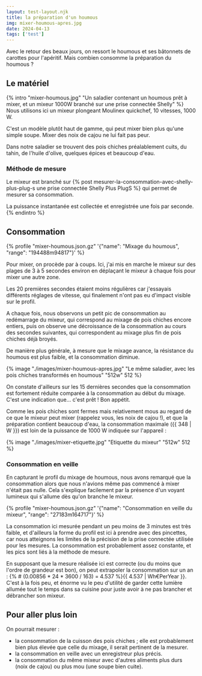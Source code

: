 ```yaml
---
layout: test-layout.njk 
title: la préparation d'un houmous
img: mixer-houmous-apres.jpg
date: 2024-04-13
tags: ['test']
---
```


Avec le retour des beaux jours, on ressort le houmous et ses bâtonnets de carottes pour l'apéritif. Mais combien consomme la préparation du houmous ?
<!-- excerpt -->

## Le matériel
{% intro "mixer-houmous.jpg" "Un saladier contenant un houmous prêt à mixer, et un mixeur 1000W branché sur une prise connectée Shelly" %}
Nous utilisons ici un mixeur plongeant Moulinex quickchef, 10 vitesses, 1000 W.

C'est un modèle plutôt haut de gamme, qui peut mixer bien plus qu'une simple soupe. Mixer des noix de cajou ne lui fait pas peur.

Dans notre saladier se trouvent des pois chiches préalablement cuits, du tahin, de l'huile d'olive, quelques épices et beaucoup d'eau.

### Méthode de mesure

Le mixeur est branché sur {% post mesurer-la-consommation-avec-shelly-plus-plug-s une prise connectée Shelly Plus PlugS %} qui permet de mesurer sa consommation.

La puissance instantanée est collectée et enregistrée une fois par seconde.
{% endintro %}

## Consommation

{% profile "mixer-houmous.json.gz" '{"name": "Mixage du houmous", "range": "194488m94817"}' %}

Pour mixer, on procède par à coups. Ici, j'ai mis en marche le mixeur sur des plages de 3 à 5 secondes environ en déplaçant le mixeur à chaque fois pour mixer une autre zone.

Les 20 premières secondes étaient moins régulières car j'essayais différents réglages de vitesse, qui finalement n'ont pas eu d'impact visible sur le profil.

A chaque fois, nous observons un petit pic de consommation au redémarrage du mixeur, qui correspond au mixage de pois chiches encore entiers, puis on observe une décroissance de la consommation au cours des secondes suivantes, qui correspondent au mixage plus fin de pois chiches déjà broyés.

De manière plus générale, à mesure que le mixage avance, la résistance du houmous est plus faible, et la consommation diminue.

{% image "./images/mixer-houmous-apres.jpg" "Le même saladier, avec les pois chiches transformés en houmous" "512w" 512 %}

On constate d'ailleurs sur les 15 dernières secondes que la consommation est fortement réduite comparée à la consommation au début du mixage. C'est une indication que... c'est prêt ! Bon appétit.

Comme les pois chiches sont fermes mais relativement mous au regard de ce que le mixeur peut mixer (rappelez vous, les noix de cajou !), et que la préparation contient beaucoup d'eau, la consommation maximale ({{ 348 | W }}) est loin de la puissance de 1000 W indiquée sur l'appareil :

{% image "./images/mixer-etiquette.jpg" "Etiquette du mixeur" "512w" 512 %}

### Consommation en veille

En capturant le profil du mixage de houmous, nous avons remarqué que la consommation alors que nous n'avions même pas commencé à mixer n'était pas nulle. Cela s'explique facilement par la présence d'un voyant lumineux qui s'allume dès qu'on branche le mixeur.

{% profile "mixer-houmous.json.gz" '{"name": "Consommation en veille du mixeur", "range": "27183m164717"}' %}

La consommation ici mesurée pendant un peu moins de 3 minutes est très faible, et d'ailleurs la forme du profil est ici à prendre avec des pincettes, car nous atteignons les limites de la précision de la prise connectée utilisée pour les mesures. La consommation est probablement assez constante, et les pics sont liés à la méthode de mesure.

En supposant que la mesure réalisée ici est correcte (ou du moins que l'ordre de grandeur est bon), on peut extrapoler la consommation sur un an :
{% # (0.00856 * 24 * 3600 / 163) = 4.537 %}{{ 4.537 |  Wh€PerYear }}. C'est à la fois peu, et énorme vu le peu d'utilité de garder cette lumière allumée tout le temps dans sa cuisine pour juste avoir à ne pas brancher et débrancher son mixeur.

<div id="plusloin">

## Pour aller plus loin

On pourrait mesurer :
- la consommation de la cuisson des pois chiches ; elle est probablement bien plus élevée que celle du mixage, il serait pertinent de la mesurer.
- la consommation en veille avec un enregistreur plus précis.
- la consommation du même mixeur avec d'autres aliments plus durs (noix de cajou) ou plus mou (une soupe bien cuite).
</div>
